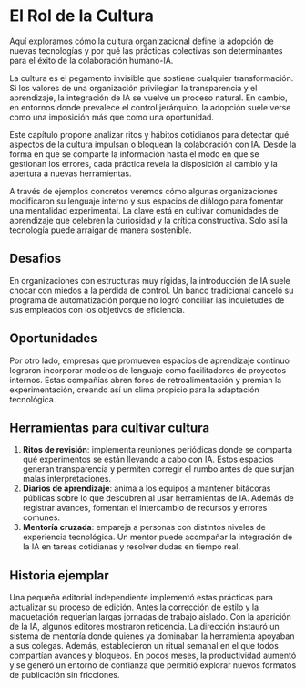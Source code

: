 # El Rol de la Cultura

Aquí exploramos cómo la cultura organizacional define la adopción de nuevas tecnologías y por qué las prácticas colectivas son determinantes para el éxito de la colaboración humano-IA.

La cultura es el pegamento invisible que sostiene cualquier transformación. Si los valores de una organización privilegian la transparencia y el aprendizaje, la integración de IA se vuelve un proceso natural. En cambio, en entornos donde prevalece el control jerárquico, la adopción suele verse como una imposición más que como una oportunidad.

Este capítulo propone analizar ritos y hábitos cotidianos para detectar qué aspectos de la cultura impulsan o bloquean la colaboración con IA. Desde la forma en que se comparte la información hasta el modo en que se gestionan los errores, cada práctica revela la disposición al cambio y la apertura a nuevas herramientas.

A través de ejemplos concretos veremos cómo algunas organizaciones modificaron su lenguaje interno y sus espacios de diálogo para fomentar una mentalidad experimental. La clave está en cultivar comunidades de aprendizaje que celebren la curiosidad y la crítica constructiva. Solo así la tecnología puede arraigar de manera sostenible.

## Desafios

En organizaciones con estructuras muy rígidas, la introducción de IA suele chocar con miedos a la pérdida de control. Un banco tradicional canceló su programa de automatización porque no logró conciliar las inquietudes de sus empleados con los objetivos de eficiencia.

## Oportunidades

Por otro lado, empresas que promueven espacios de aprendizaje continuo lograron incorporar modelos de lenguaje como facilitadores de proyectos internos. Estas compañías abren foros de retroalimentación y premian la experimentación, creando así un clima propicio para la adaptación tecnológica.

## Herramientas para cultivar cultura

1. **Ritos de revisión**: implementa reuniones periódicas donde se comparta qué
   experimentos se están llevando a cabo con IA. Estos espacios generan
   transparencia y permiten corregir el rumbo antes de que surjan malas
   interpretaciones.
2. **Diarios de aprendizaje**: anima a los equipos a mantener bitácoras públicas
   sobre lo que descubren al usar herramientas de IA. Además de registrar
   avances, fomentan el intercambio de recursos y errores comunes.
3. **Mentoría cruzada**: empareja a personas con distintos niveles de experiencia
   tecnológica. Un mentor puede acompañar la integración de la IA en tareas
   cotidianas y resolver dudas en tiempo real.

## Historia ejemplar

Una pequeña editorial independiente implementó estas prácticas para actualizar su
proceso de edición. Antes la corrección de estilo y la maquetación requerían
largas jornadas de trabajo aislado. Con la aparición de la IA, algunos editores
mostraron reticencia. La dirección instauró un sistema de mentoría donde quienes
ya dominaban la herramienta apoyaban a sus colegas. Además, establecieron un
ritual semanal en el que todos compartían avances y bloqueos. En pocos meses, la
productividad aumentó y se generó un entorno de confianza que permitió explorar
nuevos formatos de publicación sin fricciones.
